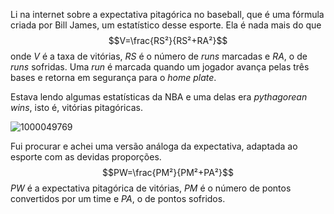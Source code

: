 Li na internet sobre a expectativa pitagórica no baseball, que é uma fórmula criada por Bill James, um estatístico desse esporte. Ela é nada mais do que
$$V=\frac{RS²}{RS²+RA²}$$
onde $V$ é a taxa de vitórias, $RS$ é o número de *runs* marcadas e $RA$, o de *runs* sofridas. Uma *run* é marcada quando um jogador avança pelas três bases e retorna em segurança para o *home plate*.

Estava lendo algumas estatísticas da NBA e uma delas era *pythagorean wins*, isto é, vitórias pitagóricas.

![1000049769](https://github.com/mths-andrade/pyth_exp/assets/159069202/e90cd10f-4be4-4eff-a20c-1934fd471583)

Fui procurar e achei uma versão análoga da expectativa, adaptada ao esporte com as devidas proporções.
$$PW=\frac{PM²}{PM²+PA²}$$
$PW$ é a expectativa pitagórica de vitórias, $PM$ é o número de pontos convertidos por um time e $PA$, o de pontos sofridos.
